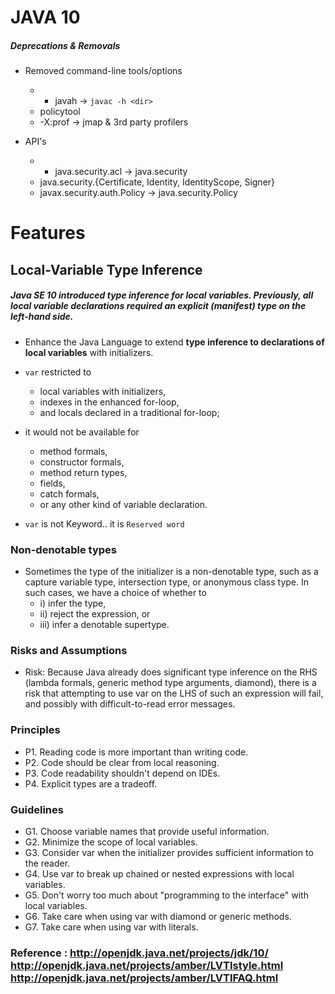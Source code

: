 # JAVA 10

##### Deprecations & Removals
*   Removed command-line tools/options
    * - javah -> `javac -h <dir>`
    - policytool
    - -X:prof -> jmap & 3rd party profilers

*   API's
    *   - java.security.acl -> java.security
    - java.security.{Certificate, Identity, IdentityScope, Signer}
    - javax.security.auth.Policy -> java.security.Policy


# Features

## Local-Variable Type Inference

##### Java SE 10 introduced type inference for local variables. Previously, all local variable declarations required an explicit (manifest) type on the left-hand side.

* Enhance the Java Language to extend **type inference to declarations of local variables** with initializers.
* `var` restricted to 
  - local variables with initializers, 
  - indexes in the enhanced for-loop, 
  - and locals declared in a traditional for-loop; 
* it would not be available for 
  - method formals, 
  - constructor formals, 
  - method return types,
  -  fields, 
  -  catch formals, 
  -  or any other kind of variable declaration.

* `var` is not Keyword.. it is `Reserved word`

### Non-denotable types

* Sometimes the type of the initializer is a non-denotable type, such as a capture variable type, intersection type, or anonymous class type. In such cases, we have a choice of whether to 
    * i) infer the type, 
    * ii) reject the expression, or 
    * iii) infer a denotable supertype.

### Risks and Assumptions
*   Risk: Because Java already does significant type inference on the RHS (lambda formals, generic method type arguments, diamond), there is a risk that attempting to use var on the LHS of such an expression will fail, and possibly with difficult-to-read error messages.

### Principles
*   P1. Reading code is more important than writing code.
*   P2. Code should be clear from local reasoning.
*   P3. Code readability shouldn't depend on IDEs.
*   P4. Explicit types are a tradeoff.

### Guidelines
* G1. Choose variable names that provide useful information.
* G2. Minimize the scope of local variables.
* G3. Consider var when the initializer provides sufficient information to the reader.
* G4. Use var to break up chained or nested expressions with local variables.
* G5. Don't worry too much about "programming to the interface" with local variables.
* G6. Take care when using var with diamond or generic methods.
* G7. Take care when using var with literals.

### Reference : http://openjdk.java.net/projects/jdk/10/ <br> http://openjdk.java.net/projects/amber/LVTIstyle.html <br> http://openjdk.java.net/projects/amber/LVTIFAQ.html
